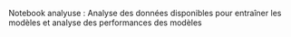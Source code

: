 Notebook analyuse : Analyse des données disponibles pour entraîner les modèles et analyse des performances des modèles
